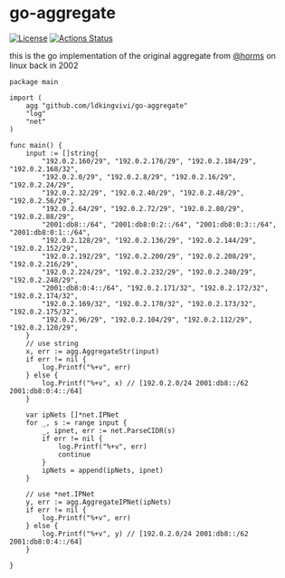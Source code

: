 # go-aggregate
[![License](http://img.shields.io/badge/license-MIT-blue.svg?style=flat-square)](http://opensource.org/licenses/MIT)
[![Actions Status](https://github.com/ldkingvivi/go-aggregate/workflows/Go/badge.svg)](https://github.com/ldkingvivi/go-aggregate/actions)

this is the go implementation of the original aggregate from [@horms]( https://github.com/horms) on linux back in 2002

```
package main

import (
	agg "github.com/ldkingvivi/go-aggregate"
	"log"
	"net"
)

func main() {
	input := []string{
		"192.0.2.160/29", "192.0.2.176/29", "192.0.2.184/29", "192.0.2.168/32",
		"192.0.2.0/29", "192.0.2.8/29", "192.0.2.16/29", "192.0.2.24/29",
		"192.0.2.32/29", "192.0.2.40/29", "192.0.2.48/29", "192.0.2.56/29",
		"192.0.2.64/29", "192.0.2.72/29", "192.0.2.80/29", "192.0.2.88/29",
		"2001:db8::/64", "2001:db8:0:2::/64", "2001:db8:0:3::/64", "2001:db8:0:1::/64",
		"192.0.2.128/29", "192.0.2.136/29", "192.0.2.144/29", "192.0.2.152/29",
		"192.0.2.192/29", "192.0.2.200/29", "192.0.2.208/29", "192.0.2.216/29",
		"192.0.2.224/29", "192.0.2.232/29", "192.0.2.240/29", "192.0.2.248/29",
		"2001:db8:0:4::/64", "192.0.2.171/32", "192.0.2.172/32", "192.0.2.174/32",
		"192.0.2.169/32", "192.0.2.170/32", "192.0.2.173/32", "192.0.2.175/32",
		"192.0.2.96/29", "192.0.2.104/29", "192.0.2.112/29", "192.0.2.120/29",
	}
	// use string
	x, err := agg.AggregateStr(input)
	if err != nil {
		log.Printf("%+v", err)
	} else {
		log.Printf("%+v", x) // [192.0.2.0/24 2001:db8::/62 2001:db8:0:4::/64]
	}

	var ipNets []*net.IPNet
	for _, s := range input {
		_, ipnet, err := net.ParseCIDR(s)
		if err != nil {
			log.Printf("%+v", err)
			continue
		}
		ipNets = append(ipNets, ipnet)
	}

	// use *net.IPNet
	y, err := agg.AggregateIPNet(ipNets)
	if err != nil {
		log.Printf("%+v", err)
	} else {
		log.Printf("%+v", y) // [192.0.2.0/24 2001:db8::/62 2001:db8:0:4::/64]
	}

}

```
